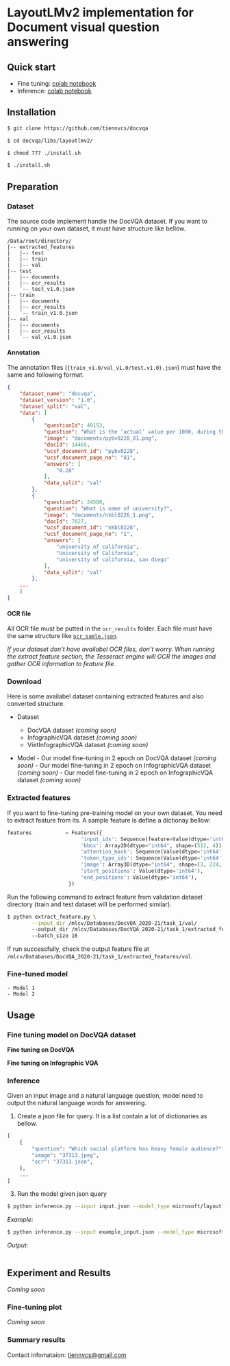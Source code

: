 # LayoutLMv2 implementation for Document visual question answering

## Quick start

- Fine tuning: [colab notebook](https://colab.research.google.com/drive/1uzNjnzBDyRGVgvAbZHT6FS9Ismj-CE40?usp=sharing)
- Inference: [colab notebook](https://colab.research.google.com/drive/1JowmcyoKvxdAblBf6hzVcUiQJQ9G_uEK?usp=sharing)


## Installation

```bash
$ git clone https://github.com/tiennvcs/docvqa
```
```bash
$ cd docvqa/libs/layoutlmv2/
```
```bash
$ chmod 777 ./install.sh
```
```bash
$ ./install.sh
```

## Preparation

### Dataset
The source code implement handle the DocVQA dataset. If you want to running on your own dataset, it must have structure like bellow.
```
/Data/root/directory/
|-- extracted_features
|   |-- test
|   |-- train
|   |-- val
|-- test
|   |-- documents
|   |-- ocr_results
|   `-- test_v1.0.json
|-- train
|   |-- documents
|   |-- ocr_results
|   `-- train_v1.0.json
|-- val
|   |-- documents
|   |-- ocr_results
|   `-- val_v1.0.json
```
#### Annotation
The annotation files (`{train_v1.0/val_v1.0/test.v1.0}.json`) must have the same and following format.

```json
{
    "dataset_name": "docvqa",
    "dataset_version": "1.0",
    "dataset_split": "val",
    "data": [
        {
            "questionId": 49153,
            "question": "What is the ‘actual’ value per 1000, during the year 1975?",
            "image": "documents/pybv0228_81.png",
            "docId": 14465,
            "ucsf_document_id": "pybv0228",
            "ucsf_document_page_no": "81",
            "answers": [
                "0.28"
            ],
            "data_split": "val"
        },
        {
            "questionId": 24580,
            "question": "What is name of university?",
            "image": "documents/nkbl0226_1.png",
            "docId": 7027,
            "ucsf_document_id": "nkbl0226",
            "ucsf_document_page_no": "1",
            "answers": [
                "university of california",
                "University of California",
                "university of california, san diego"
            ],
            "data_split": "val"
        },
	...
    ]
}
```

#### OCR file

All OCR file must be putted in the `ocr_results` folder. Each file must have the same structure like [`ocr_samle.json`]('./sample/ocr_sample.json').

*If your dataset don't have availabel OCR files, don't worry. When running the extract feature section, the Tesseract engine will OCR the images and gather OCR information to feature file.*

### Download 

Here is some availabel dataset containing extracted features and also converted structure.

- Dataset
	- DocVQA dataset *(coming soon)*
	- InfographicVQA dataset *(coming soon)*
	- VietInfographicVQA dataset *(coming soon)*

- Model
        - Our model fine-tuning in 2 epoch on DocVQA dataset *(coming soon)*
        - Our model fine-tuning in 2 epoch on InfographicVQA dataset *(coming soon)*
        - Our model fine-tuning in 2 epoch on InfographicVQA dataset *(coming soon)*


### Extracted features

If you want to fine-tuning pre-training model on your own dataset. You need to extract feature from its. A sample feature is define a dictionay bellow:

```python
features           = Features({
                        'input_ids': Sequence(feature=Value(dtype='int64')),
                        'bbox': Array2D(dtype="int64", shape=(512, 4)),
                        'attention_mask': Sequence(Value(dtype='int64')),
                        'token_type_ids': Sequence(Value(dtype='int64')),
                        'image': Array3D(dtype="int64", shape=(3, 224, 224)),
                        'start_positions': Value(dtype='int64'),
                        'end_positions': Value(dtype='int64'),
                    })
```

Run the following command to extract feature from validation dataset directory (train and test dataset will be performed similar).
```bash
$ python extract_feature.py \
	    --input_dir /mlcv/Databases/DocVQA_2020-21/task_1/val/
	    --output_dir /mlcv/Databases/DocVQA_2020-21/task_1/extracted_features/val/
	    --batch_size 16
```
If run successfully, check the output feature file at `/mlcv/Databases/DocVQA_2020-21/task_1/extracted_features/val`.


### Fine-tuned model
	- Model 1
	- Model 2
	
## Usage
### Fine tuning model on DocVQA dataset

**Fine tuning on DocVQA**


**Fine tuning on Infographic VQA**


### Inference

Given an input image and a natural language question, model need to output the natural language words for answering.

1. Create a json file for query. It is a list contain a lot of dictionaries as bellow.
```python
[
	{
		"question": "Which social platform has heavy female audience?", 
		"image": "37313.jpeg",
		"ocr": "37313.json",
	},
  	...
]
```

3. Run the model given json query

```bash
$ python inference.py --input input.json --model_type microsoft/layoutlmv2-base-uncased --weights path/to/fine-tuned-model/
```

*Example:*
```bash
$ python inference.py --input example_input.json --model_type microsoft/layoutlmv2-base-uncased --weights path/to/fine-tuned-model/
```

*Output:*
```bash

```


## Experiment and Results
*Coming soon*

### Fine-tuning plot
*Coming soon*

### Summary results

Contact infomataion: tiennvcs@gmail.com

